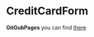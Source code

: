 # CreditCardForm

**GitGubPages** you can find [there](https://platoniux.github.io/CreditCardForm/app)
